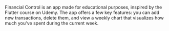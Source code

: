 Financial Control is an app made for educational purposes, inspired by the Flutter course on Udemy. The app offers a few key features: you can add new transactions, delete them, and view a weekly chart that visualizes how much you've spent during the current week. 
 
 
